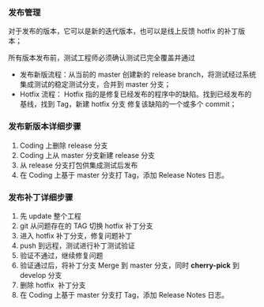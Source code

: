
### 发布管理

对于发布的版本，它可以是新的迭代版本，也可以是线上反馈 hotfix 的补丁版本；

所有版本发布前，测试工程师必须确认测试已完全覆盖并通过

- 发布新版流程：从当前的 master 创建新的 release branch，将测试经过系统集成测试的稳定测试分支，合并到 master 分支；
- Hotfix 流程： Hotfix 指的是修复已经发布的程序中的缺陷。找到已经发布的基线，找到 Tag，新建 hotfix 分支 修复该缺陷的一个或多个 commit；

### 发布新版本详细步骤

1.  Coding 上删除 release 分支
2.  Coding 上从 master 分支新建 release 分支
3.  从 release 分支打包供集成测试后发布
4.  在 Coding 上基于 master 分支打 Tag，添加 Release Notes 日志。

### 发布补丁详细步骤

1.  先 update 整个工程
2.  git 从问题存在的 TAG 切换 hotfix 补丁分支
3.  进入 hotfix 补丁分支，修复问题补丁
4.  push 到远程，测试进行补丁测试验证
5.  验证不通过，继续修复问题
6.  验证通过后，将补丁分支 Merge 到 master 分支，同时 **cherry-pick** 到 develop 分支
7.  删除 hotfix  补丁分支
8.  在 Coding 上基于 master 分支打 Tag，添加 Release Notes 日志。
